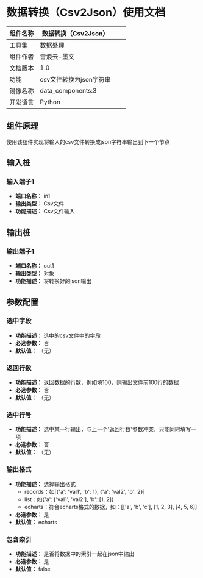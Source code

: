 # 数据转换（Csv2Json）使用文档
| 组件名称 | 数据转换（Csv2Json） |  |  |
| --- | --- | --- | --- |
| 工具集 | 数据处理 |  |  |
| 组件作者 | 雪浪云-墨文 |  |  |
| 文档版本 | 1.0 |  |  |
| 功能 | csv文件转换为json字符串 |  |  |
| 镜像名称 | data_components:3 |  |  |
| 开发语言 | Python |  |  |

## 组件原理
使用该组件实现将输入的csv文件转换成json字符串输出到下一个节点

## 输入桩

### 输入端子1

- **端口名称：** in1
- **输出类型：** Csv文件
- **功能描述：** Csv文件输入

## 输出桩

### 输出端子1

- **端口名称：** out1
- **输出类型：** 对象
- **功能描述：** 将转换好的json输出

## 参数配置
### 选中字段

- **功能描述：** 选中的csv文件中的字段
- **必选参数：** 否
- **默认值：** （无）

### 返回行数

- **功能描述：** 返回数据的行数，例如填100，则输出文件前100行的数据
- **必选参数：** 否
- **默认值：** （无）

### 选中行号

- **功能描述：** 选中某一行输出，与上一个'返回行数'参数冲突，只能同时填写一项
- **必选参数：** 否
- **默认值：** （无）

### 输出格式

- **功能描述：** 选择输出格式
    - records：如[{'a': 'val1', 'b': 1}, {'a': 'val2', 'b': 2}]
    - list：如{'a': ['val1', 'val2'], 'b': [1, 2]}
    - echarts：符合echarts格式的数据，如：[['a', 'b', 'c'], [1, 2, 3], [4, 5, 6]]
- **必选参数：** 是
- **默认值：** echarts

### 包含索引

- **功能描述：** 是否将数据中的索引一起在json中输出
- **必选参数：** 是
- **默认值：** false
